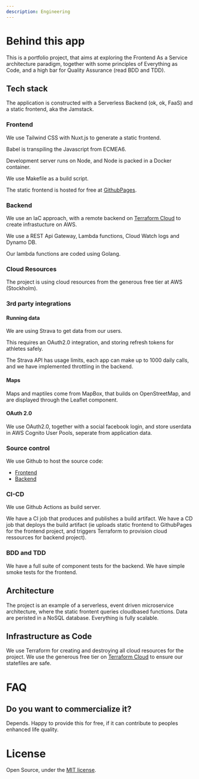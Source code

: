 ```yaml
---
description: Engineering
---
```


# Behind this app

This is a portfolio project, that aims at exploring the Frontend As a Service architecture paradigm, together with some principles of Everything as Code, and a high bar for Quality Assurance (read BDD and TDD).

## Tech stack

The application is constructed with a Serverless Backend (ok, ok, FaaS) and a static frontend, aka the Jamstack.

### Frontend
We use Tailwind CSS with Nuxt.js to generate a static frontend.

Babel is transpiling the Javascript from ECMEA6.

Development server runs on Node, and Node is packed in a Docker container.

We use Makefile as a build script.

The static frontend is hosted for free at [GithubPages](https://pages.github.com/).

### Backend
We use an IaC approach, with a remote backend on [Terraform Cloud](https://app.terraform.io/app/mathmagicians/workspaces) to create infrastucture on AWS.

We use a REST Api Gateway, Lambda functions, Cloud Watch logs and Dynamo DB.

Our lambda functions are coded using Golang.

### Cloud Resources
The project is using cloud resources from the generous free tier at AWS (Stockholm).

### 3rd party integrations

#### Running data
We are using Strava to get data from our users. 

This requires an OAuth2.0 integration, and storing refresh tokens for athletes safely.

The Strava API has usage limits, each app can make up to 1000 daily calls, and we have implemented throttling in the backend.


#### Maps
Maps and maptiles come from MapBox, that builds on OpenStreetMap, and are displayed through the Leaflet component.

#### OAuth 2.0
We use OAuth2.0, together with a social facebook login, and store userdata in AWS Cognito User Pools, seperate from application data. 

### Source control
We use Github to host the source code:
- [Frontend](https://github.com/Mathmagicians/supercalifragilistic-run)
- [Backend](https://github.com/Mathmagicians/supercalifragilistic-run-lambda)

### CI-CD
We use Github Actions as build server.

We have a CI job that produces and publishes a build artifact.
We have a CD job that deploys the build artifact (ie uploads static frontend to GithubPages for the frontend project, and triggers Terraform to provision cloud ressources for backend project).


### BDD and TDD
We have a full suite of component tests for the backend.
We have simple smoke tests for the frontend.

## Architecture

The project is an example of a serverless, event driven microservice architecture, where the static frontent queries cloudbased functions.
Data are peristed in a NoSQL database.
Everything is fully scalable.

## Infrastructure as Code 
We use Terraform for creating and destroying all cloud resources for the project.
We use the generous free tier on [Terraform Cloud](https://www.terraform.io/cloud) to ensure our statefiles are safe.

# FAQ

## Do you want to commercialize it?
Depends. Happy to provide this for free, if it can contribute to peoples enhanced life quality.

# License

Open Source, under the [MIT license](https://github.com/Mathmagicians/supercalifragilistic-run/blob/main/LICENSE).
